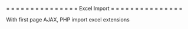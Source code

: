 = = = = = = = = = = = = = = =
		Excel Import
= = = = = = = = = = = = = = =

With first page AJAX, PHP import excel extensions
